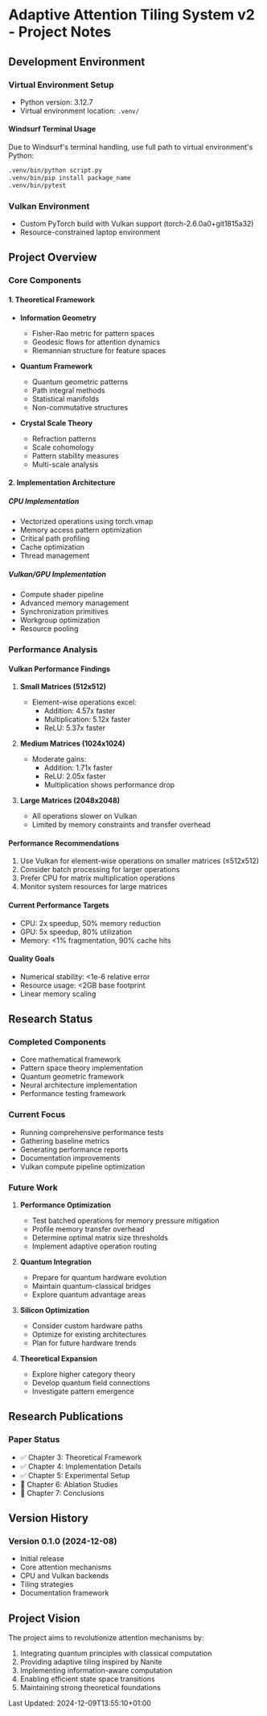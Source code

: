 # Adaptive Attention Tiling System v2 - Project Notes

## Development Environment

### Virtual Environment Setup
- Python version: 3.12.7
- Virtual environment location: `.venv/`

#### Windsurf Terminal Usage
Due to Windsurf's terminal handling, use full path to virtual environment's Python:
```bash
.venv/bin/python script.py
.venv/bin/pip install package_name
.venv/bin/pytest
```

### Vulkan Environment
- Custom PyTorch build with Vulkan support (torch-2.6.0a0+git1815a32)
- Resource-constrained laptop environment

## Project Overview

### Core Components

#### 1. Theoretical Framework
- **Information Geometry**
  - Fisher-Rao metric for pattern spaces
  - Geodesic flows for attention dynamics
  - Riemannian structure for feature spaces

- **Quantum Framework**
  - Quantum geometric patterns
  - Path integral methods
  - Statistical manifolds
  - Non-commutative structures

- **Crystal Scale Theory**
  - Refraction patterns
  - Scale cohomology
  - Pattern stability measures
  - Multi-scale analysis

#### 2. Implementation Architecture

##### CPU Implementation
- Vectorized operations using torch.vmap
- Memory access pattern optimization
- Critical path profiling
- Cache optimization
- Thread management

##### Vulkan/GPU Implementation
- Compute shader pipeline
- Advanced memory management
- Synchronization primitives
- Workgroup optimization
- Resource pooling

### Performance Analysis

#### Vulkan Performance Findings
1. **Small Matrices (512x512)**
   - Element-wise operations excel:
     - Addition: 4.57x faster
     - Multiplication: 5.12x faster
     - ReLU: 5.37x faster

2. **Medium Matrices (1024x1024)**
   - Moderate gains:
     - Addition: 1.71x faster
     - ReLU: 2.05x faster
     - Multiplication shows performance drop

3. **Large Matrices (2048x2048)**
   - All operations slower on Vulkan
   - Limited by memory constraints and transfer overhead

#### Performance Recommendations
1. Use Vulkan for element-wise operations on smaller matrices (≤512x512)
2. Consider batch processing for larger operations
3. Prefer CPU for matrix multiplication operations
4. Monitor system resources for large matrices

#### Current Performance Targets
- CPU: 2x speedup, 50% memory reduction
- GPU: 5x speedup, 80% utilization
- Memory: <1% fragmentation, 90% cache hits

#### Quality Goals
- Numerical stability: <1e-6 relative error
- Resource usage: <2GB base footprint
- Linear memory scaling

## Research Status

### Completed Components
- Core mathematical framework
- Pattern space theory implementation
- Quantum geometric framework
- Neural architecture implementation
- Performance testing framework

### Current Focus
- Running comprehensive performance tests
- Gathering baseline metrics
- Generating performance reports
- Documentation improvements
- Vulkan compute pipeline optimization

### Future Work
1. **Performance Optimization**
   - Test batched operations for memory pressure mitigation
   - Profile memory transfer overhead
   - Determine optimal matrix size thresholds
   - Implement adaptive operation routing

2. **Quantum Integration**
   - Prepare for quantum hardware evolution
   - Maintain quantum-classical bridges
   - Explore quantum advantage areas

3. **Silicon Optimization**
   - Consider custom hardware paths
   - Optimize for existing architectures
   - Plan for future hardware trends

4. **Theoretical Expansion**
   - Explore higher category theory
   - Develop quantum field connections
   - Investigate pattern emergence

## Research Publications

### Paper Status
- ✅ Chapter 3: Theoretical Framework
- ✅ Chapter 4: Implementation Details
- ✅ Chapter 5: Experimental Setup
- 🔄 Chapter 6: Ablation Studies
- 📝 Chapter 7: Conclusions

## Version History

### Version 0.1.0 (2024-12-08)
- Initial release
- Core attention mechanisms
- CPU and Vulkan backends
- Tiling strategies
- Documentation framework

## Project Vision

The project aims to revolutionize attention mechanisms by:
1. Integrating quantum principles with classical computation
2. Providing adaptive tiling inspired by Nanite
3. Implementing information-aware computation
4. Enabling efficient state space transitions
5. Maintaining strong theoretical foundations

Last Updated: 2024-12-09T13:55:10+01:00
